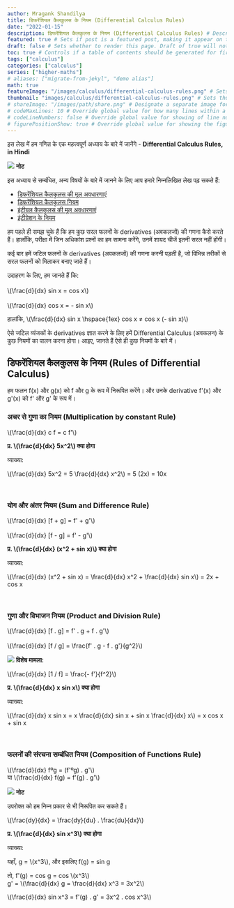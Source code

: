 ```yaml
---
author: Mragank Shandilya
title: डिफरेंशियल कैलकुलस के नियम (Differential Calculus Rules)
date: "2022-01-15"
description: डिफरेंशियल कैलकुलस के नियम (Differential Calculus Rules) # Description used for search engine.
featured: true # Sets if post is a featured post, making it appear on the sidebar. A featured post won't be listed on the sidebar if it's the current page
draft: false # Sets whether to render this page. Draft of true will not be rendered.
toc: true # Controls if a table of contents should be generated for first-level links automatically.
tags: ["calculus"]
categories: ["calculus"]
series: ["higher-maths"]
# aliases: ["migrate-from-jekyl", "demo alias"]
math: true
featureImage: "/images/calculus/differential-calculus-rules.png" # Sets featured image on blog post.
thumbnail: "images/calculus/differential-calculus-rules.png" # Sets thumbnail image appearing inside card on homepage. I will keep it the same as featureImage.
# shareImage: "/images/path/share.png" # Designate a separate image for social media sharing.
# codeMaxLines: 10 # Override global value for how many lines within a code block before auto-collapsing.
# codeLineNumbers: false # Override global value for showing of line numbers within code block.
# figurePositionShow: true # Override global value for showing the figure label.
---
```


इस लेख में हम गणित के एक महत्त्वपूर्ण अध्याय के बारे में जानेंगे - <strong>Differential Calculus Rules, in Hindi</strong>

<div class="toc-mak">
  <img src="../../../images/pencil.png">
  <b>नोट</b><br>

इस अध्याय से सम्बंधित, अन्य विषयों के बारे में जानने के लिए आप हमारे निम्नलिखित लेख पढ़ सकते हैं: 

* <a href="../differential-calculus-basics-in-hindi" title="Calculus" class="mak-link">डिफरेंशियल कैलकुलस की मूल अवधारणाएं</a> 
* <a href="../differential-calculus-rules-in-hindi" title="Calculus" class="mak-link">डिफरेंशियल कैलकुलस नियम</a> 
* <a href="../integral-calculus-basics-in-hindi" title="Calculus" class="mak-link">इंटीग्रल कैलकुलस की मूल अवधारणाएं</a> 
* <a href="../integral-calculus-rules-in-hindi" title="Calculus" class="mak-link">इंटीग्रेशन के नियम</a> 
</div>

हम पहले ही समझ चुके हैं कि हम कुछ सरल फलनों के derivatives (अवकलजों) की गणना कैसे करते हैं। हालाँकि, परीक्षा में जिन अधिकांश प्रश्नों का हम सामना करेंगे, उनमें शायद चीजें इतनी सरल नहीं होंगी।

कई बार हमें जटिल फलनों के derivatives (अवकलजों) की गणना करनी पड़ती है, जो विभिन्न तरीकों से सरल फलनों को मिलाकर बनाए जाते हैं।

<p> उदाहरण के लिए, हम जानते हैं कि: <br><br>
\(\frac{d}{dx} sin x = cos x\) <br><br>
\(\frac{d}{dx} cos x = - sin x\) </p>

<p> हालांकि, \(\frac{d}{dx} sin x \hspace{1ex} cos x ≠ cos x (- sin x)\) </p>

ऐसे जटिल व्यंजकों के derivatives ज्ञात करने के लिए हमें Differential Calculus (अवकलन) के कुछ नियमों का पालन करना होगा। आइए, जानते हैं ऐसे ही कुछ नियमों के बारे में।


## डिफरेंशियल कैलकुलस के नियम (Rules of Differential Calculus)

हम फलन f(x) और g(x) को f और g के रूप में निरूपित करेंगे। और उनके derivative f'(x) और g'(x) को f' और g' के रूप में।

### अचर से गुणा का नियम (Multiplication by constant Rule)

<p> \(\frac{d}{dx} c f = c f'\) </p>

<p> <b> प्र. \(\frac{d}{dx} 5x^2\) क्या होगा </b> </p>

व्याख्या:<br>
<div class="Exp">

<p>\(\frac{d}{dx} 5x^2 = 5 \frac{d}{dx} x^2\) = 5 (2x) = 10x </p>
</div> <br>


### योग और अंतर नियम (Sum and Difference Rule)

<p>\(\frac{d}{dx} [f + g] = f' + g'\) <br><br>
\(\frac{d}{dx} [f - g] = f' - g'\) </p>

<p> <b> प्र. \(\frac{d}{dx} (x^2 + sin x)\) क्या होगा </b> </p>

व्याख्या:<br>
<div class="Exp">

<p> \(\frac{d}{dx} (x^2 + sin x) = \frac{d}{dx} x^2 + \frac{d}{dx} sin x\) = 2x + cos x </p>
</div> <br>


### गुणा और विभाजन नियम (Product and Division Rule)

<p> \(\frac{d}{dx} [f . g] = f' . g + f . g'\) <br><br>
\(\frac{d}{dx} [f / g] = \frac{f' . g - f . g'}{g^2}\) </p>

<div class="toc-mak">
  <img src="../../../images/pencil.png">
  <b>विशेष मामला:</b><br>

<p> \(\frac{d}{dx} [1 / f] = \frac{- f'}{f^2}\) </p>
</div>

<p> <b> प्र. \(\frac{d}{dx} x sin x\) क्या होगा </b> </p>

व्याख्या:<br>
<div class="Exp">

<p>\(\frac{d}{dx} x sin x = x \frac{d}{dx} sin x + sin x \frac{d}{dx} x\) = x cos x + sin x </p>
</div> <br>


### फलनों की संरचना सम्बंधित नियम (Composition of Functions Rule)

<p>\(\frac{d}{dx} fºg = (f'ºg) . g'\) <br>
या \(\frac{d}{dx} f(g) = f'(g) . g'\) </p>

<div class="toc-mak">
  <img src="../../../images/pencil.png">
  <b>नोट</b><br>

उपरोक्त को हम निम्न प्रकार से भी निरूपित कर सकते हैं।

<p>\(\frac{dy}{dx} = \frac{dy}{du} . \frac{du}{dx}\) </p>
</div>

<p><b> प्र. \(\frac{d}{dx} sin x^3\) क्या होगा </b> </p>

व्याख्या:<br>
<div class="Exp">

<p> यहाँ, g = \(x^3\), और इसलिए f(g) = sin g </p>

<p> तो, f'(g) = cos g = cos \(x^3\) <br>
g' = \(\frac{d}{dx} g = \frac{d}{dx} x^3 = 3x^2\) </p>

<p> \(\frac{d}{dx} sin x^3 = f'(g) . g' = 3x^2 . cos x^3\) </p>
</div> <br>

